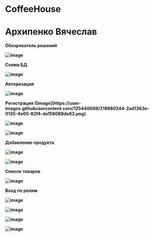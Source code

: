 # CoffeeHouse
<h1> Архипенко Вячеслав</h1>
<b>Обозреватель решений
  
![image](https://user-images.githubusercontent.com/125440689/218979558-cf865596-0979-4b70-9151-2440ccfa2c14.png)

</b>
<b>Схема БД
  
![image](https://user-images.githubusercontent.com/125440689/218979703-98eabff6-0011-4a81-8b49-86d57da16952.png)

</b>
<b>Авторизация
  
![image](https://user-images.githubusercontent.com/125440689/218980135-a815f22f-90b4-44e6-aca7-ca0d67a8409e.png)

</b>
<b>Регистрация
![image](https://user-images.githubusercontent.com/125440689/218980244-2ad1363e-0135-4e05-82f4-da158088de63.png)

![image](https://user-images.githubusercontent.com/125440689/218981154-31966008-7b78-489c-9d3c-78ffa89315d3.png)

![image](https://user-images.githubusercontent.com/125440689/218981294-848f311a-5944-41b4-84d1-20628543956e.png)

</b>
<b> Добавление продукта
  
![image](https://user-images.githubusercontent.com/125440689/219666458-9cbab1ad-adba-4860-84e0-9f2a2b69fb37.png)

![image](https://user-images.githubusercontent.com/125440689/219666554-b4d511b2-f35a-4504-8cd5-5ef0f7efaecd.png)


</b>
<b> Список товаров
  
![image](https://user-images.githubusercontent.com/125440689/232035677-fe9239b6-7233-48dd-9191-f33150d71aa7.png)

</b>

<b> Вход по ролям

![image](https://user-images.githubusercontent.com/125440689/232035957-a63ab8ec-c57e-4a25-ade8-a5cf5b6263b9.png)

![image](https://user-images.githubusercontent.com/125440689/232036023-c0a3e894-9c9b-438a-8f20-0473ad2bca5c.png)

![image](https://user-images.githubusercontent.com/125440689/232036098-65fbf965-663b-4d1d-8ee2-64e509d998a9.png)

![image](https://user-images.githubusercontent.com/125440689/232036141-0d62ca26-2d70-44ad-ba6c-743e90521ef2.png)








</b>


